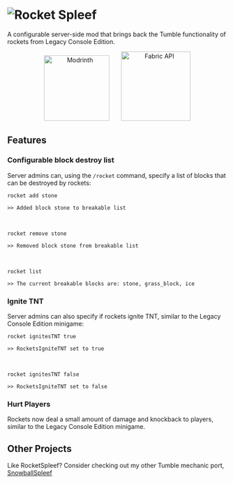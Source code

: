 # ![Rocket Spleef](https://cdn.modrinth.com/data/cached_images/bd4ae5602fffc28590dbca7771ebf5a5f345abe5.png)
A configurable server-side mod that brings back the Tumble functionality of rockets from Legacy Console Edition.

<div align="center">
  <a href="https://modrinth.com/mod/rocket-spleef"><img src="https://cdn.modrinth.com/data/cached_images/8e05af937c2e2d97c155c0d9c8201edcc1fd1bf2.png" width="150" alt="Modrinth" /></a>
  &nbsp;  &nbsp;  &nbsp;
  <a href="https://modrinth.com/mod/fabric-api"><img src="https://cdn.modrinth.com/data/cached_images/4efd8ed27cfea30edc011e5e504187f23312f593.png" width="159" alt="Fabric API"/></a>
</div>


## Features

### Configurable block destroy list

Server admins can, using the `/rocket` command, specify a list of blocks that can be destroyed by rockets:
```mcfunction
rocket add stone
```
```
>> Added block stone to breakable list
```
<br />

```mcfunction
rocket remove stone
```
```
>> Removed block stone from breakable list
```
<br />

```mcfunction
rocket list
```
```
>> The current breakable blocks are: stone, grass_block, ice
```

### Ignite TNT

Server admins can also specify if rockets ignite TNT, similar to the Legacy Console Edition minigame:

```mcfunction
rocket ignitesTNT true
```
```
>> RocketsIgniteTNT set to true
```
<br />

```mcfunction
rocket ignitesTNT false
```
```
>> RocketsIgniteTNT set to false
```

### Hurt Players

Rockets now deal a small amount of damage and knockback to players, similar to the Legacy Console Edition minigame.

## Other Projects

Like RocketSpleef? Consider checking out my other Tumble mechanic port, [SnowballSpleef](https://github.com/squigglesdev/SnowballSpleef/)